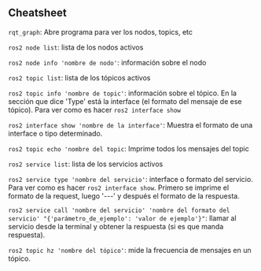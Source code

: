 ## Cheatsheet

```rqt_graph```: Abre programa para ver los nodos, topics, etc

```ros2 node list```: lista de los nodos activos

```ros2 node info 'nombre de nodo'```: información sobre el nodo

```ros2 topic list```: lista de los tópicos activos

```ros2 topic info 'nombre de topic'```: información sobre el tópico. En la sección que dice 'Type' está la interface (el formato del mensaje de ese tópico). Para ver como es hacer ```ros2 interface show```

```ros2 interface show 'nombre de la interface'```: Muestra el formato de una interface o tipo determinado.

```ros2 topic echo 'nombre del topic```: Imprime todos los mensajes del topic

```ros2 service list```: lista de los servicios activos

```ros2 service type 'nombre del servicio'```: interface o formato del servicio. Para ver como es hacer ```ros2 interface show```. Primero se imprime el formato de la request, luego '---' y después el formato de la respuesta.

```ros2 service call 'nombre del servicio' 'nombre del formato del servicio' "{'parámetro_de_ejemplo': 'valor de ejemplo'}"```: llamar al servicio desde la terminal y obtener la respuesta (si es que manda respuesta).

```ros2 topic hz 'nombre del tópico'```: mide la frecuencia de mensajes en un tópico.
